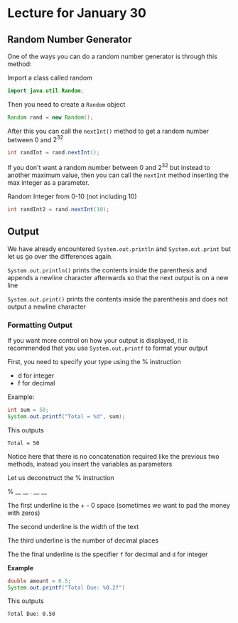 # Lecture for January 30

## Random Number Generator

One of the ways you can do a random number generator is through this method:

Import a class called random 

```java
import java.util.Random;
```

Then you need to create a `Random` object

```java
Random rand = new Random();
```

After this you can call the  `nextInt()` method to get a random number between 0 and $2^{32}$

```java
int randInt = rand.nextInt();
```

If you don't want a random number between 0 and $2^{32}$ but instead to another maximum value, then you can call  the `nextInt` method inserting the max integer as a parameter.

Random Integer from 0-10 (not including 10)

```java
int randInt2 = rand.nextInt(10);
```

## Output

We have already encountered `System.out.println` and `System.out.print` but let us go over the differences again.

`System.out.println()` prints the contents inside the parenthesis and appends a newline character afterwards so that the next output is on a new line

`System.out.print()` prints the contents inside the parenthesis and does not output a newline character



### Formatting Output

If you want more control on how your output is displayed, it is recommended that you use `System.out.printf` to format your output

First, you need to specify your type using the % instruction

- d for integer
- f for decimal

Example:

```java
int sum = 50;
System.out.printf("Total = %d", sum);
```

This outputs 

```reS
Total = 50
```

Notice here that there is no concatenation required like the previous two methods, instead you insert the variables as parameters

Let us deconstruct the % instruction

% __ __ . __ __

The first underline is the + - 0 space (sometimes we want to pad the money with zeros)

The second underline is the width of the text

The third underline is the number of decimal places

The the final underline is the specifier `f` for decimal and `d` for integer

**Example**

```java
double amount = 0.5;
System.out.printf("Total Due: %0.2f")
```

This outputs

```reStructuredText
Total Due: 0.50
```

